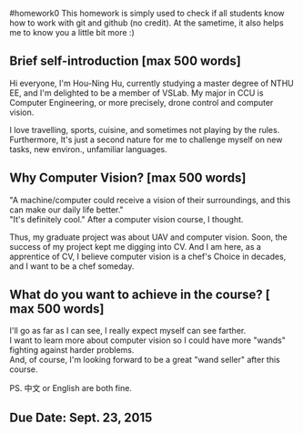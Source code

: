 #homework0
This homework is simply used to check if all students know how to work with git and github (no credit).
At the sametime, it also helps me to know you a little bit more :)

## Brief self-introduction [max 500 words]

Hi everyone, I'm Hou-Ning Hu, currently studying a master degree of NTHU EE, and I'm delighted to be a member of VSLab. My major in CCU is Computer Engineering, or more precisely, drone control and computer vision.  

I love travelling, sports, cuisine, and sometimes not playing by the rules.   
Furthermore, It's just a second nature for me to challenge myself on new tasks, new environ., unfamiliar languages.  

## Why Computer Vision? [max 500 words]

"A machine/computer could receive a vision of their surroundings, and this can make our daily life better."  
"It's definitely cool." After a computer vision course, I thought.   

Thus, my graduate project was about UAV and computer vision. Soon, the success of my project kept me digging into CV.
And I am here, as a apprentice of CV, I believe computer vision is a chef's Choice in decades, and I want to be a chef someday.  


## What do you want to achieve in the course? [ max 500 words]

I'll go as far as I can see, I really expect myself can see farther.  
I want to learn more about computer vision so I could have more "wands" fighting against harder problems.  
And, of course, I'm looking forward to be a great "wand seller" after this course.  



PS. 中文 or English are both fine.

## Due Date: Sept. 23, 2015
